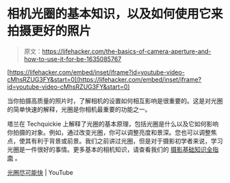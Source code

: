 # 相机光圈的基本知识，以及如何使用它来拍摄更好的照片

> 原文：<https://lifehacker.com/the-basics-of-camera-aperture-and-how-to-use-it-for-be-1635085767>

 [https://lifehacker.com/embed/inset/iframe?id=youtube-video-cMhsRZUG3FY&start=0](https://lifehacker.com/embed/inset/iframe?id=youtube-video-cMhsRZUG3FY&start=0) 

当你拍摄高质量的照片时，了解相机的设置如何相互影响是很重要的。这是对光圈的简单快速的解释，光圈是你相机最重要的功能之一。



塔兰在 Techquickie 上解释了光圈的基本原理，包括光圈是什么以及它如何影响你拍摄的对象。例如，通过改变光圈，你可以调整亮度和景深。您也可以调整焦点，使其有利于背景或前景。我们之前讲过光圈，但是对于摄影初学者来说，学习光圈是一件很好的事情。更多基本的相机知识，请查看我们的 [摄影基础知识全指南](https://lifehacker.com/basics-of-photography-the-complete-guide-5815742) 。

[光圈尽可能快](https://www.youtube.com/watch?v=cMhsRZUG3FY) | YouTube